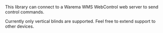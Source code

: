This library can connect to a Warema WMS WebControl web server to send control commands.

Currently only vertical blinds are supported. Feel free to extend support to other devices.  